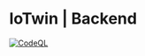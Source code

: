 # IoTwin | Backend

[![CodeQL](https://github.com/CTISenior/node-backend/actions/workflows/codeql.yml/badge.svg?branch=master)](https://github.com/CTISenior/node-backend/actions/workflows/codeql.yml)
